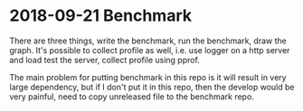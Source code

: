 # 2018-09-21 Benchmark

There are three things, write the benchmark, run the benchmark, draw the graph. It's possible to collect profile as well,
i.e. use logger on a http server and load test the server, collect profile using pprof.

The main problem for putting benchmark in this repo is it will result in very large dependency, but if I don't put it
in this repo, then the develop would be very painful, need to copy unreleased file to the benchmark repo.